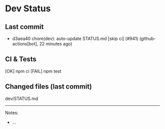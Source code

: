 # Dev Status

## Last commit
- d3aea40 chore(dev): auto-update STATUS.md [skip ci] (#941) (github-actions[bot], 22 minutes ago)
## CI & Tests
[OK] npm ci
[FAIL] npm test

## Changed files (last commit)
dev/STATUS.md

---
Notes:
- ...
